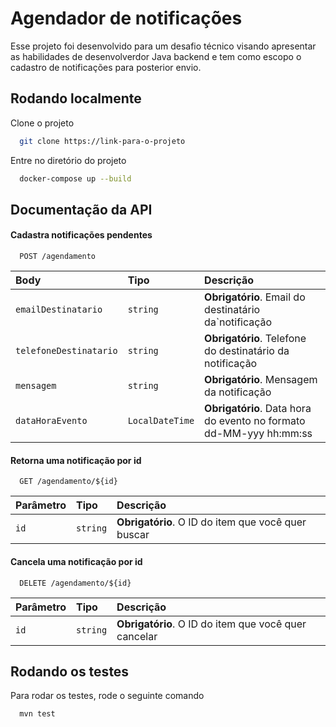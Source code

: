 
# Agendador de notificações

Esse projeto foi desenvolvido para um desafio técnico visando apresentar as habilidades de desenvolverdor Java backend e tem como escopo o cadastro de notificações para posterior envio.


## Rodando localmente

Clone o projeto

```bash
  git clone https://link-para-o-projeto
```

Entre no diretório do projeto

```bash
  docker-compose up --build
```



## Documentação da API

#### Cadastra notificações pendentes

```http
  POST /agendamento
```

| Body   | Tipo       | Descrição                           |
| :---------- | :--------- | :---------------------------------- |
| `emailDestinatario` | `string` | **Obrigatório**. Email do destinatário da`notificação |
| `telefoneDestinatario` | `string` | **Obrigatório**. Telefone do destinatário da notificação|
| `mensagem` | `string` | **Obrigatório**. Mensagem da notificação |
| `dataHoraEvento` | `LocalDateTime` | **Obrigatório**. Data hora do evento no formato dd-MM-yyy hh:mm:ss |

#### Retorna uma notificação por id

```http
  GET /agendamento/${id}
```

| Parâmetro   | Tipo       | Descrição                                   |
| :---------- | :--------- | :------------------------------------------ |
| `id`      | `string` | **Obrigatório**. O ID do item que você quer buscar |

#### Cancela uma notificação por id

```http
  DELETE /agendamento/${id}
```

| Parâmetro   | Tipo       | Descrição                                   |
| :---------- | :--------- | :------------------------------------------ |
| `id`      | `string` | **Obrigatório**. O ID do item que você quer cancelar |


## Rodando os testes

Para rodar os testes, rode o seguinte comando

```bash
  mvn test
```